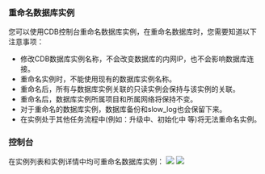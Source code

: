 ### 重命名数据库实例
您可以使用CDB控制台重命名数据库实例，在重命名数据库时，您需要知道以下注意事项：
* 修改CDB数据库实例名称，不会改变数据库的内网IP，也不会影响数据库连接。
* 重命名实例时，不能使用现有的数据库实例名称。
* 重命名后，所有与数据库实例关联的只读实例会保持与该实例的关联。
* 重命名后，数据库实例所属项目和所属网络将保持不变。
* 对于重命名的数据库实例，数据库备份和slow\_log也会保留下来。
* 在实例处于其他任务流程中(例如：升级中、初始化中 等)将无法重命名实例。  

### 控制台
在实例列表和实例详情中均可重命名数据库实例：
![][image-1]
![][image-2]

[image-1]:	http://imgcache.tcecqpoc.fsphere.cn/image/mc.qcloudimg.com/static/img/eada0e01c81e1a1f346770507770b087/111.png
[image-2]:	http://imgcache.tcecqpoc.fsphere.cn/image/mc.qcloudimg.com/static/img/8c17891f007fa5fdbdb3fe87d79c8141/222.png